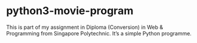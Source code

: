 # python3-movie-program
This is part of my assignment in Diploma (Conversion) in Web &amp; Programming from Singapore Polytechnic. It’s a simple Python programme.
